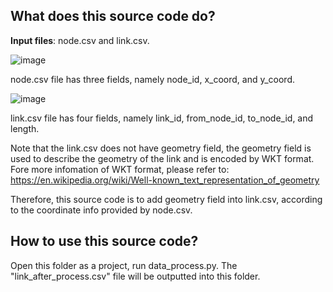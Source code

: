 ## What does this source code do?

**Input files**: node.csv and link.csv.

![image](https://user-images.githubusercontent.com/47074370/128634299-7d2c462f-323e-43c9-9a13-86586b876845.png)

node.csv file has three fields, namely node_id, x_coord, and y_coord.

![image](https://user-images.githubusercontent.com/47074370/128634331-bf19f19d-0a10-48bf-a6e5-5ab147a798fd.png)

link.csv file has four fields, namely link_id, from_node_id, to_node_id, and length.

Note that the link.csv does not have geometry field, the geometry field is used to describe the geometry of the link and is encoded by WKT format. Fore more infomation of WKT format, please refer to: https://en.wikipedia.org/wiki/Well-known_text_representation_of_geometry

Therefore, this source code is to add geometry field into link.csv, according to the coordinate info provided by node.csv.

## How to use this source code?

Open this folder as a project, run data_process.py. The "link_after_process.csv" file will be outputted into this folder.
